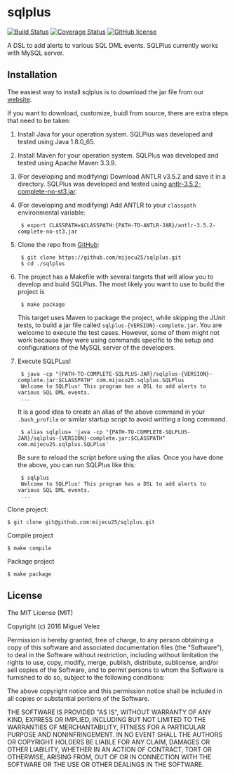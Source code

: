 # sqlplus

[![Build Status](https://travis-ci.org/mijecu25/sqlplus.svg?branch=antlr)](https://travis-ci.org/mijecu25/sqlplus)
[![Coverage Status](https://coveralls.io/repos/github/mijecu25/sqlplus/badge.svg?branch=antlr)](https://coveralls.io/github/mijecu25/sqlplus?branch=antlr)
[![GitHub license](https://img.shields.io/badge/license-MIT-blue.svg)](https://raw.githubusercontent.com/mijecu25/sqlplus/antlr/LICENSE)

A DSL to add alerts to various SQL DML events. SQLPlus currently works with MySQL server.

## Installation

The easiest way to install sqlplus is to download the jar file from our [website](http://www.mijecu25.com/software/sqlplus/).

If you want to download, customize, buidl from source, there are extra steps that need to be taken:

1. Install Java for your operation system. SQLPlus was developed and tested using Java 1.8.0_65.

2. Install Maven for your operation system. SQLPlus was developed and tested using Apache Maven 3.3.9.

3. (For developing and modifying) Download ANTLR v3.5.2 and save it in a directory. SQLPlus was developed and tested using [antlr-3.5.2-complete-no-st3.jar](http://www.antlr3.org/download/antlr-3.5.2-complete-no-st3.jar).

4. (For developing and modifying) Add ANTLR to your `classpath` environmental variable:	

		$ export CLASSPATH=$CLASSPATH:{PATH-TO-ANTLR-JAR}/antlr-3.5.2-complete-no-st3.jar
		
5. Clone the repo from [GitHub](https://github.com/mijecu25/sqlplus):

        $ git clone https://github.com/mijecu25/sqlplus.git
        $ cd ./sqlplus
        
6. The project has a Makefile with several targets that will allow you to develop and build SQLPlus. The most likely you want to use to build the project is 
        
        $ make package
    This target uses Maven to package the project, while skipping the JUnit tests, to build a jar file called ```sqlplus-{VERSION}-complete.jar```. You are welcome to execute the test cases. However, some of them might not work because they were using commands specific to the setup and configurations of the MySQL server of the developers.

7. Execute SQLPLus! 
        
        $ java -cp "{PATH-TO-COMPLETE-SQLPLUS-JAR}/sqlplus-{VERSION}-complete.jar:$CLASSPATH" com.mijecu25.sqlplus.SQLPlus
        Welcome to SQLPlus! This program has a DSL to add alerts to various SQL DML events.
        ...
    It is a good idea to create an alias of the above command in your ```.bash_profile``` or similar startup script to avoid writting a long command. 

        $ alias sqlplus= 'java -cp "{PATH-TO-COMPLETE-SQLPLUS-JAR}/sqlplus-{VERSION}-complete.jar:$CLASSPATH" com.mijecu25.sqlplus.SQLPlus'
    Be sure to reload the script before using the alias. Once you have done the above, you can run SQLPlus like this:
    
        $ sqlplus
        Welcome to SQLPlus! This program has a DSL to add alerts to various SQL DML events.
        ...
    
Clone project:

	$ git clone git@github.com:mijecu25/sqlplus.git

Compile project
	
	$ make compile
	
Package project

	$ make package

## License

The MIT License (MIT)

Copyright (c) 2016 Miguel Velez

Permission is hereby granted, free of charge, to any person obtaining a copy
of this software and associated documentation files (the "Software"), to deal
in the Software without restriction, including without limitation the rights
to use, copy, modify, merge, publish, distribute, sublicense, and/or sell
copies of the Software, and to permit persons to whom the Software is
furnished to do so, subject to the following conditions:

The above copyright notice and this permission notice shall be included in all
copies or substantial portions of the Software.

THE SOFTWARE IS PROVIDED "AS IS", WITHOUT WARRANTY OF ANY KIND, EXPRESS OR
IMPLIED, INCLUDING BUT NOT LIMITED TO THE WARRANTIES OF MERCHANTABILITY,
FITNESS FOR A PARTICULAR PURPOSE AND NONINFRINGEMENT. IN NO EVENT SHALL THE
AUTHORS OR COPYRIGHT HOLDERS BE LIABLE FOR ANY CLAIM, DAMAGES OR OTHER
LIABILITY, WHETHER IN AN ACTION OF CONTRACT, TORT OR OTHERWISE, ARISING FROM,
OUT OF OR IN CONNECTION WITH THE SOFTWARE OR THE USE OR OTHER DEALINGS IN THE
SOFTWARE.
